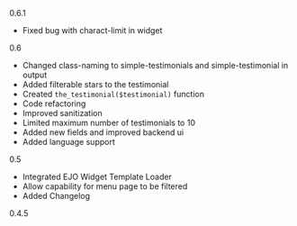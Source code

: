 0.6.1
- Fixed bug with charact-limit in widget

0.6
- Changed class-naming to simple-testimonials and simple-testimonial in output
- Added filterable stars to the testimonial
- Created `the_testimonial($testimonial)` function
- Code refactoring
- Improved sanitization
- Limited maximum number of testimonials to 10
- Added new fields and improved backend ui
- Added language support

0.5
- Integrated EJO Widget Template Loader
- Allow capability for menu page to be filtered
- Added Changelog

0.4.5